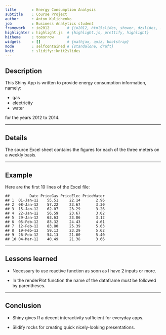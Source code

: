 ```yaml
---
title       : Energy Consumption Analysis
subtitle    : Course Project
author      : Anton Kulichenko
job         : Business Analytics student
framework   : io2012        # {io2012, html5slides, shower, dzslides, ...}
highlighter : highlight.js  # {highlight.js, prettify, highlight}
hitheme     : tomorrow      #
widgets     : []            # {mathjax, quiz, bootstrap}
mode        : selfcontained # {standalone, draft}
knit        : slidify::knit2slides
---
```


## Description

This Shiny App is written to provide  energy consumption information, namely:

- gas
- electricity
- water

for the years 2012 to 2014.

---
## Details

The source Excel sheet contains the figures for each of the three meters on a weekly basis.

---
## Example

Here are the first 10 lines of the Excel file:


```
##         Date PriceGas PriceElec PriceWater
## 1  01-Jan-12    55.51     22.14       2.96
## 2  08-Jan-12    57.22     23.67       3.30
## 3  15-Jan-12    62.07     23.29       3.26
## 4  22-Jan-12    56.59     23.67       3.02
## 5  29-Jan-12    63.63     23.86       3.12
## 6  05-Feb-12    83.32     24.43       4.61
## 7  12-Feb-12    83.80     25.39       5.03
## 8  19-Feb-12    59.13     23.29       5.62
## 9  26-Feb-12    54.13     21.00       5.40
## 10 04-Mar-12    40.49     21.38       3.66
```

---
## Lessons learned

- Necessary to use reactive function as soon as I have 2 inputs or more.

- In the renderPlot function the name of the dataframe must be followed by parentheses.

---
## Conclusion

- Shiny gives R a decent interactivity sufficient for everyday apps.

- Slidify rocks for creating quick nicely-looking presentations.
